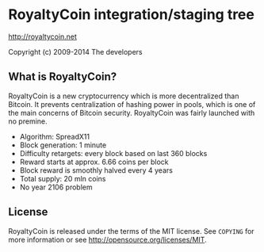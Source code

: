 RoyaltyCoin integration/staging tree
================================

http://royaltycoin.net

Copyright (c) 2009-2014 The developers

What is RoyaltyCoin?
----------------

RoyaltyCoin is a new cryptocurrency which is more decentralized than Bitcoin. It prevents centralization of hashing power in pools, which is one of the main concerns of Bitcoin security. RoyaltyCoin was fairly launched with no premine.
 - Algorithm: SpreadX11
 - Block generation: 1 minute
 - Difficulty retargets: every block based on last 360 blocks
 - Reward starts at approx. 6.66 coins per block
 - Block reward is smoothly halved every 4 years
 - Total supply: 20 mln coins
 - No year 2106 problem

License
-------

RoyaltyCoin is released under the terms of the MIT license. See `COPYING` for more
information or see http://opensource.org/licenses/MIT.
